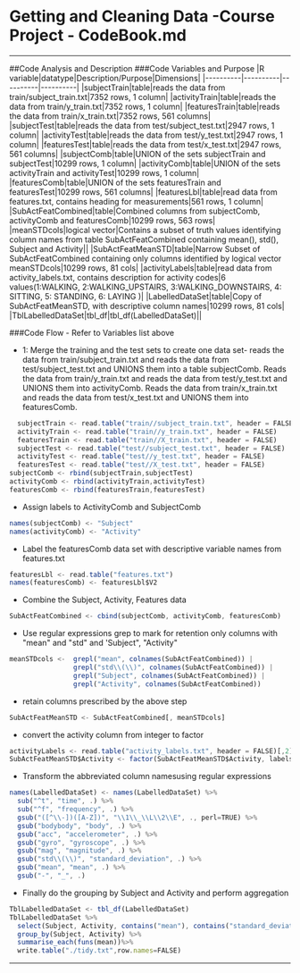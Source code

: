 # Getting and Cleaning Data -Course Project - CodeBook.md

---
##Code Analysis and Description
###Code Variables and Purpose
|R variable|datatype|Description/Purpose|Dimensions|
|----------|----------|----------|----------|
|subjectTrain|table|reads the data from train/subject_train.txt|7352 rows, 1 column|
|activityTrain|table|reads the data from train/y_train.txt|7352 rows, 1 column|
|featuresTrain|table|reads the data from train/x_train.txt|7352 rows, 561 columns|
|subjectTest|table|reads the data from test/subject_test.txt|2947 rows, 1 column|
|activityTest|table|reads the data from test/y_test.txt|2947 rows, 1 column|
|featuresTest|table|reads the data from test/x_test.txt|2947 rows, 561 columns|
|subjectComb|table|UNION of the sets subjectTrain and subjectTest|10299 rows, 1 column|
|activityComb|table|UNION of the sets activityTrain and activityTest|10299 rows, 1 column|
|featuresComb|table|UNION of the sets featuresTrain and featuresTest|10299 rows, 561 columns|
|featuresLbl|table|read data from features.txt, contains heading for measurements|561 rows, 1 column|
|SubActFeatCombined|table|Combined columns from subjectComb, activityComb and featuresComb|10299 rows, 563 rows|
|meanSTDcols|logical vector|Contains a subset of truth values identifying column names from table SubActFeatCombined containing mean(), std(), Subject and Activity||
|SubActFeatMeanSTD|table|Narrow Subset of SubActFeatCombined containing only columns identified by logical vector meanSTDcols|10299 rows, 81 cols|
|activityLabels|table|read data from activity_labels.txt, contains description for activity codes|6 values(1:WALKING, 2:WALKING_UPSTAIRS, 3:WALKING_DOWNSTAIRS, 4: SITTING, 5: STANDING, 6: LAYING )|
|LabelledDataSet|table|Copy of SubActFeatMeanSTD, with descriptive column names|10299 rows, 81 cols|
|TblLabelledDataSet|tbl_df|tbl_df(LabelledDataSet)||

###Code Flow - Refer to Variables list above
- 1: Merge the training and the test sets to create one data set- reads the data from train/subject_train.txt and reads the data from test/subject_test.txt and UNIONS them into a table subjectComb. Reads the data from train/y_train.txt and reads the data from test/y_test.txt and UNIONS them into activityComb. Reads the data from train/x_train.txt and reads the data from test/x_test.txt and UNIONS them into featuresComb.
```Javascript
  subjectTrain <- read.table("train//subject_train.txt", header = FALSE)
  activityTrain <- read.table("train//y_train.txt", header = FALSE)
  featuresTrain <- read.table("train//X_train.txt", header = FALSE)
  subjectTest <- read.table("test//subject_test.txt", header = FALSE)
  activityTest <- read.table("test//y_test.txt", header = FALSE)
  featuresTest <- read.table("test//X_test.txt", header = FALSE)
subjectComb <- rbind(subjectTrain,subjectTest)
activityComb <- rbind(activityTrain,activityTest)
featuresComb <- rbind(featuresTrain,featuresTest)
```

- Assign labels to ActivityComb and SubjectComb
```Javascript
names(subjectComb) <- "Subject"
names(activityComb) <- "Activity"
```
- Label the featuresComb data set with descriptive variable names from features.txt
```Javascript
featuresLbl <- read.table("features.txt")
names(featuresComb) <- featuresLbl$V2
```
- Combine the Subject, Activity, Features data
```Javascript
SubActFeatCombined <- cbind(subjectComb, activityComb, featuresComb)
```
- Use regular expressions grep to mark for retention only columns with "mean" and "std" and 'Subject", "Activity"
```Javascript
meanSTDcols <-  grepl("mean", colnames(SubActFeatCombined)) | 
                grepl("std\\(\\)", colnames(SubActFeatCombined)) |
                grepl("Subject", colnames(SubActFeatCombined)) |
                grepl("Activity", colnames(SubActFeatCombined)) 
```
- retain columns prescribed by the above step
```Javascript
SubActFeatMeanSTD <- SubActFeatCombined[, meanSTDcols]
```
- convert the activity column from integer to factor
```Javascript
activityLabels <- read.table("activity_labels.txt", header = FALSE)[,2]
SubActFeatMeanSTD$Activity <- factor(SubActFeatMeanSTD$Activity, labels=activityLabels)
```
- Transform the abbreviated column namesusing regular expressions
```Javascript
names(LabelledDataSet) <- names(LabelledDataSet) %>%
  sub("^t", "time", .) %>%            
  sub("^f", "frequency", .) %>%
  gsub("([^\\-])([A-Z])", "\\1\\_\\L\\2\\E", ., perl=TRUE) %>%
  gsub("bodybody", "body", .) %>%
  gsub("acc", "accelerometer", .) %>%  
  gsub("gyro", "gyroscope", .) %>%
  gsub("mag", "magnitude", .) %>%
  gsub("std\\(\\)", "standard_deviation", .) %>%
  gsub("mean", "mean", .) %>%
  gsub("-", "_", .)
```
- Finally do the grouping by Subject and Activity and perform aggregation
```Javascript
TblLabelledDataSet <- tbl_df(LabelledDataSet)
TblLabelledDataSet %>%
  select(Subject, Activity, contains("mean"), contains("standard_deviation")) %>%
  group_by(Subject, Activity) %>%
  summarise_each(funs(mean))%>%
  write.table("./tidy.txt",row.names=FALSE)
```
---

